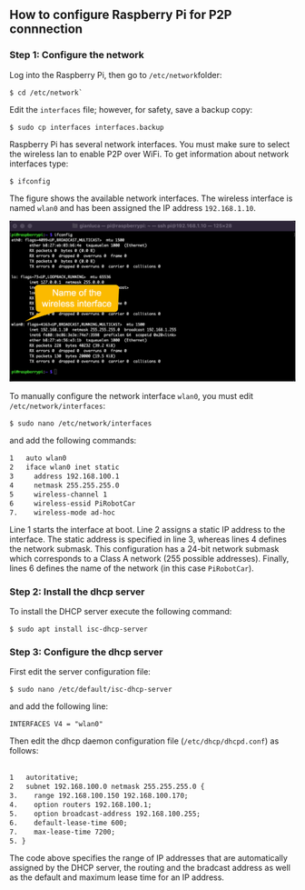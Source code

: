 ## How to configure Raspberry Pi for P2P connnection

### Step 1: Configure the network

Log into the Raspberry Pi, then go to `/etc/network`folder:

```
$ cd /etc/network`
```
Edit the `interfaces` file; however, for safety, save a backup copy:

```
$ sudo cp interfaces interfaces.backup
```
Raspberry Pi has several network interfaces. You must make sure to select the wireless lan to enable P2P over WiFi.
To get information about network interfaces type:

```
$ ifconfig
```
The figure shows the available network interfaces. The wireless interface is named `wlan0` and has been assigned the IP address `192.168.1.10`.

![alt ifconfig output](../screenshots/ifconfig.png "The network interfaces of Raspberry Pi")

To manually configure the network interface `wlan0`, you must edit `/etc/network/interfaces`:
```
$ sudo nano /etc/network/interfaces
```
and add the following commands:
```
1   auto wlan0
2   iface wlan0 inet static
3     address 192.168.100.1
4     netmask 255.255.255.0
5     wireless-channel 1
6     wireless-essid PiRobotCar
7.    wireless-mode ad-hoc
```
Line 1 starts the interface at boot. Line 2 assigns a static IP address to the interface. The static address is specified in line 3, whereas lines 4 defines the network submask. This configuration has a 24-bit network submask which corresponds to a Class A network (255 possible addresses). Finally, lines 6 defines the name of the network (in this case `PiRobotCar`).

### Step 2: Install the dhcp server
To install the DHCP server execute the following command:
```
$ sudo apt install isc-dhcp-server
```

### Step 3: Configure the dhcp server
First edit the server configuration file:
```
$ sudo nano /etc/default/isc-dhcp-server
```
and add the following line:
```
INTERFACES V4 = "wlan0"
```
Then edit the dhcp daemon configuration file (`/etc/dhcp/dhcpd.conf`) as follows:
```

1   autoritative;
2   subnet 192.168.100.0 netmask 255.255.255.0 {
3.    range 192.168.100.150 192.168.100.170;
4.    option routers 192.168.100.1;
5.    option broadcast-address 192.168.100.255;
6.    default-lease-time 600;
7.    max-lease-time 7200;
5. }
```
The code above specifies the range of IP addresses that are automatically assigned by the DHCP server, the routing and the bradcast address as well as the default and maximum lease time for an IP address.
